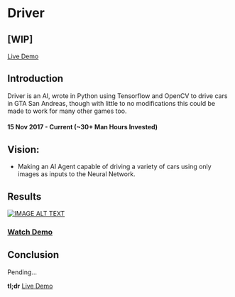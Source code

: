# Driver

## [WIP]

[Live Demo](https://youtu.be/ICIppxuDDL4?t=30s)
 ## Introduction
Driver is an AI, wrote in Python using Tensorflow and OpenCV to drive cars in GTA San Andreas, though with little to no modifications this could be made to work for many other games too.
#### 15 Nov 2017 - Current (~30+ Man Hours Invested) 

## Vision:
* Making an AI Agent capable of driving a variety of cars using only images as inputs to the Neural Network.

## Results
[![IMAGE ALT TEXT](http://img.youtube.com/vi/ICIppxuDDL4/0.jpg)](https://youtu.be/ICIppxuDDL4?t=30s "Self Driving Car in GTA SA using Tensorflow and OpenCV - Python")
### [Watch Demo](https://youtu.be/ICIppxuDDL4?t=30s)


## Conclusion
Pending...

**tl;dr** [Live Demo](https://youtu.be/ICIppxuDDL4?t=30s)
